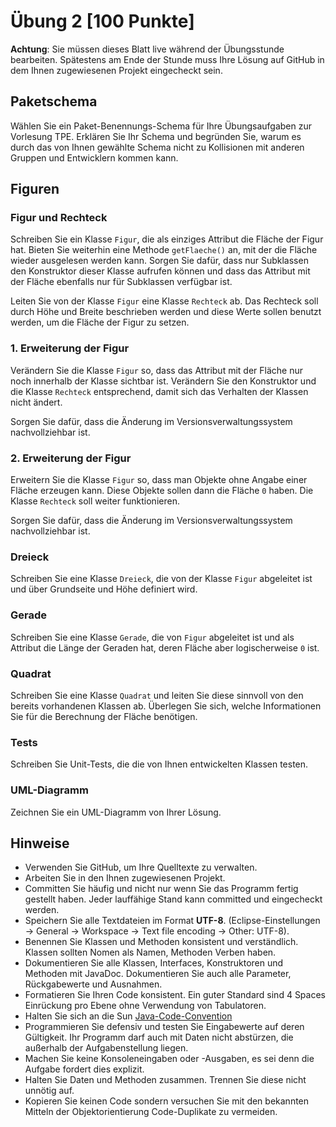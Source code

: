 # Übung 2 [100 Punkte]

**Achtung**: Sie müssen dieses Blatt live während der Übungsstunde bearbeiten. Spätestens am Ende der Stunde muss Ihre Lösung auf GitHub in dem Ihnen zugewiesenen Projekt eingecheckt sein.


## Paketschema

Wählen Sie ein Paket-Benennungs-Schema für Ihre Übungsaufgaben zur Vorlesung TPE. Erklären Sie Ihr Schema und begründen Sie, warum es durch das von Ihnen gewählte Schema nicht zu Kollisionen mit anderen Gruppen und Entwicklern kommen kann.


## Figuren

### Figur und Rechteck

Schreiben Sie ein Klasse `Figur`, die als einziges Attribut die Fläche der Figur hat. Bieten Sie weiterhin eine Methode `getFlaeche()` an, mit der die Fläche wieder ausgelesen werden kann. Sorgen Sie dafür, dass nur Subklassen den Konstruktor dieser Klasse aufrufen können und dass das Attribut mit der Fläche ebenfalls nur für Subklassen verfügbar ist.

Leiten Sie von der Klasse `Figur` eine Klasse `Rechteck` ab. Das Rechteck soll durch Höhe und Breite beschrieben werden und diese Werte sollen benutzt werden, um die Fläche der Figur zu setzen.


### 1. Erweiterung der Figur

Verändern Sie die Klasse `Figur` so, dass das Attribut mit der Fläche nur noch innerhalb der Klasse sichtbar ist. Verändern Sie den Konstruktor und die Klasse `Rechteck` entsprechend, damit sich das Verhalten der Klassen nicht ändert.

Sorgen Sie dafür, dass die Änderung im Versionsverwaltungssystem nachvollziehbar ist.


### 2. Erweiterung der Figur

Erweitern Sie die Klasse `Figur` so, dass man Objekte ohne Angabe einer Fläche erzeugen kann. Diese Objekte sollen dann die Fläche `0` haben. Die Klasse `Rechteck` soll weiter funktionieren.

Sorgen Sie dafür, dass die Änderung im Versionsverwaltungssystem nachvollziehbar ist.


### Dreieck

Schreiben Sie eine Klasse `Dreieck`, die von der Klasse `Figur` abgeleitet ist und über Grundseite und Höhe definiert wird.


### Gerade

Schreiben Sie eine Klasse `Gerade`, die von `Figur` abgeleitet ist und als Attribut die Länge der Geraden hat, deren Fläche aber logischerweise `0` ist.


### Quadrat

Schreiben Sie eine Klasse `Quadrat` und leiten Sie diese sinnvoll von den bereits vorhandenen Klassen ab. Überlegen Sie sich, welche Informationen Sie für die Berechnung der Fläche benötigen.


### Tests

Schreiben Sie Unit-Tests, die die von Ihnen entwickelten Klassen testen.


### UML-Diagramm

Zeichnen Sie ein UML-Diagramm von Ihrer Lösung.


## Hinweise

  * Verwenden Sie GitHub, um Ihre Quelltexte zu verwalten.
  * Arbeiten Sie in den Ihnen zugewiesenen Projekt.
  * Committen Sie häufig und nicht nur wenn Sie das Programm fertig gestellt haben. Jeder lauffähige Stand kann committed und eingecheckt werden.
  * Speichern Sie alle Textdateien im Format **UTF-8**. (Eclipse-Einstellungen -> General -> Workspace -> Text file encoding -> Other: UTF-8).
  * Benennen Sie Klassen und Methoden konsistent und verständlich. Klassen sollten Nomen als Namen, Methoden Verben haben.
  * Dokumentieren Sie alle Klassen, Interfaces, Konstruktoren und Methoden mit JavaDoc. Dokumentieren Sie auch alle Parameter, Rückgabewerte und Ausnahmen.
  * Formatieren Sie Ihren Code konsistent. Ein guter Standard sind 4 Spaces Einrückung pro Ebene ohne Verwendung von Tabulatoren.
  * Halten Sie sich an die Sun [Java-Code-Convention](http://www.oracle.com/technetwork/java/codeconventions-150003.pdf)
  * Programmieren Sie defensiv und testen Sie Eingabewerte auf deren Gültigkeit. Ihr Programm darf auch mit Daten nicht abstürzen, die außerhalb der Aufgabenstellung liegen.
  * Machen Sie keine Konsoleneingaben oder -Ausgaben, es sei denn die Aufgabe fordert dies explizit.
  * Halten Sie Daten und Methoden zusammen. Trennen Sie diese nicht unnötig auf.
  * Kopieren Sie keinen Code sondern versuchen Sie mit den bekannten Mitteln der Objektorientierung Code-Duplikate zu vermeiden.

